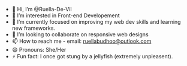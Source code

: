- 👋 Hi, I’m @Ruella-De-Vil
- 👀 I’m interested in Front-end Developement
- 🌱 I’m currently focused on improving my web dev skills and learning new frameworks.
- 💞️ I’m looking to collaborate on responsive web designs
- 📫 How to reach me - email: ruellabudhoo@outlook.com
- 😄 Pronouns: She/Her
- ⚡ Fun fact: I once got stung by a jellyfish (extremely unpleasent).

<!---
Ruella-De-Vil/Ruella-De-Vil is a ✨ special ✨ repository because its `README.md` (this file) appears on your GitHub profile.
You can click the Preview link to take a look at your changes.
--->

